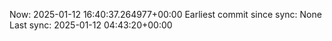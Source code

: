 Now: 2025-01-12 16:40:37.264977+00:00 Earliest commit since sync: None Last sync: 2025-01-12 04:43:20+00:00
